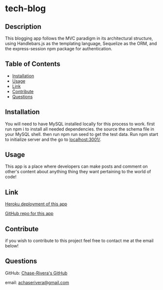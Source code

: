 # tech-blog

## Description
This blogging app follows the MVC paradigm in its architectural structure, using Handlebars.js as the templating language, Sequelize as the ORM, and the express-session npm package for authentication.

## Table of Contents
- [Installation](#installation)
- [Usage](#usage)
- [Link](#Link)
- [Contribute](#contribute)
- [Questions](#questions)

## Installation
You will need to have MySQL installed locally for this process to work. first run npm i to install all needed dependencies. the source the schema file in your MySQL shell. then run npm run seed to get the test data. Run npm start to initialize server and the go to [localhost:3001/](localhost:3001/).

## Usage
This app is a place where developers can make posts and comment on other's content about anything thing they want pertaining to the world of code!

## Link
[Heroku deployment of this app](https://cr-tech-blog.herokuapp.com/)

[GitHub repo for this app](https://github.com/Chase-Rivera/tech-blog)

## Contribute
if you wish to contribute to this project feel free to contact me at the email below!

## Questions
GitHub: [Chase-Rivera's GitHub](https://github.com/Chase-Rivera)

email: [achaserivera@gmail.com](mailto:achaserivera@gmail.com)
